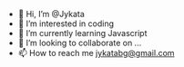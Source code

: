 - 👋 Hi, I’m @Jykata
- 👀 I’m interested in coding
- 🌱 I’m currently learning Javascript 
- 💞️ I’m looking to collaborate on ...
- 📫 How to reach me jykatabg@gmail.com

<!---
JYKATABG/JYKATABG is a ✨ special ✨ repository because its `README.md` (this file) appears on your GitHub profile.
You can click the Preview link to take a look at your changes.
--->
